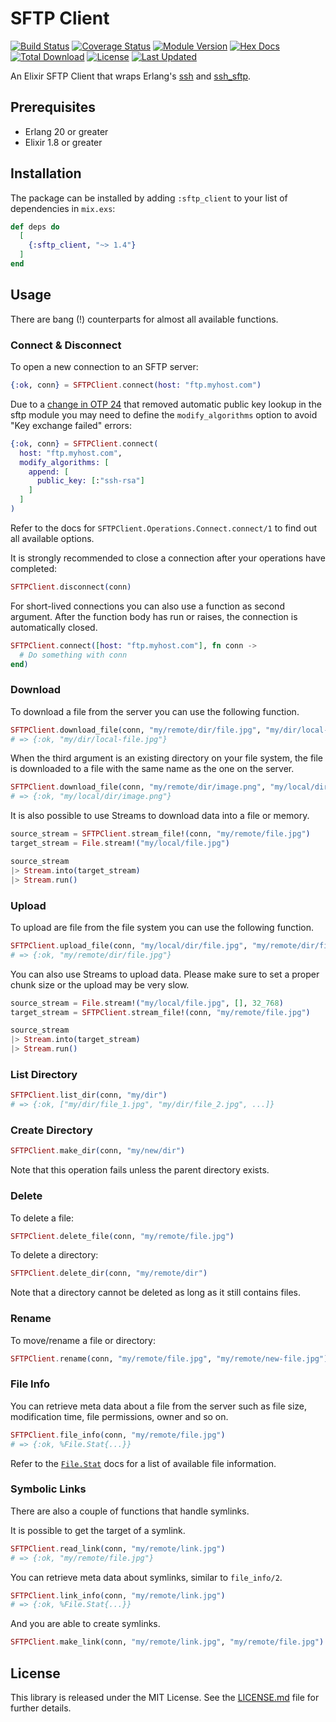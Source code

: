 # SFTP Client

[![Build Status](https://travis-ci.com/tlux/sftp_client.svg?branch=master)](https://travis-ci.com/tlux/sftp_client)
[![Coverage Status](https://coveralls.io/repos/github/tlux/sftp_client/badge.svg?branch=master)](https://coveralls.io/github/tlux/sftp_client?branch=master)
[![Module Version](https://img.shields.io/hexpm/v/sftp_client.svg)](https://hex.pm/packages/sftp_client)
[![Hex Docs](https://img.shields.io/badge/hex-docs-lightgreen.svg)](https://hexdocs.pm/sftp_client/)
[![Total Download](https://img.shields.io/hexpm/dt/sftp_client.svg)](https://hex.pm/packages/sftp_client)
[![License](https://img.shields.io/hexpm/l/sftp_client.svg)](https://github.com/tlux/sftp_client/blob/master/LICENSE.md)
[![Last Updated](https://img.shields.io/github/last-commit/tlux/sftp_client.svg)](https://github.com/tlux/sftp_client/commits/master)

An Elixir SFTP Client that wraps Erlang's
[ssh](http://erlang.org/doc/man/ssh.html) and
[ssh_sftp](http://erlang.org/doc/man/ssh_sftp.html).

## Prerequisites

- Erlang 20 or greater
- Elixir 1.8 or greater

## Installation

The package can be installed by adding `:sftp_client` to your list of
dependencies in `mix.exs`:

```elixir
def deps do
  [
    {:sftp_client, "~> 1.4"}
  ]
end
```

## Usage

There are bang (!) counterparts for almost all available functions.

### Connect & Disconnect

To open a new connection to an SFTP server:

```elixir
{:ok, conn} = SFTPClient.connect(host: "ftp.myhost.com")
```

Due to a [change in OTP
24](https://github.com/erlang/otp/commit/59285df73841273adb111996cdb590ae1b86742b)
that removed automatic public key lookup in the sftp module you may need to
define the `modify_algorithms` option to avoid "Key exchange failed" errors:

```elixir
{:ok, conn} = SFTPClient.connect(
  host: "ftp.myhost.com",
  modify_algorithms: [
    append: [
      public_key: [:"ssh-rsa"]
    ]
  ]
)
```

Refer to the docs for `SFTPClient.Operations.Connect.connect/1` to find out
all available options.

It is strongly recommended to close a connection after your operations have
completed:

```elixir
SFTPClient.disconnect(conn)
```

For short-lived connections you can also use a function as second argument.
After the function body has run or raises, the connection is automatically
closed.

```elixir
SFTPClient.connect([host: "ftp.myhost.com"], fn conn ->
  # Do something with conn
end)
```

### Download

To download a file from the server you can use the following function.

```elixir
SFTPClient.download_file(conn, "my/remote/dir/file.jpg", "my/dir/local-file.jpg")
# => {:ok, "my/dir/local-file.jpg"}
```

When the third argument is an existing directory on your file system, the file
is downloaded to a file with the same name as the one on the server.

```elixir
SFTPClient.download_file(conn, "my/remote/dir/image.png", "my/local/dir")
# => {:ok, "my/local/dir/image.png"}
```

It is also possible to use Streams to download data into a file or memory.

```elixir
source_stream = SFTPClient.stream_file!(conn, "my/remote/file.jpg")
target_stream = File.stream!("my/local/file.jpg")

source_stream
|> Stream.into(target_stream)
|> Stream.run()
```

### Upload

To upload are file from the file system you can use the following function.

```elixir
SFTPClient.upload_file(conn, "my/local/dir/file.jpg", "my/remote/dir/file.jpg")
# => {:ok, "my/remote/dir/file.jpg"}
```

You can also use Streams to upload data. Please make sure to set a proper chunk
size or the upload may be very slow.

```elixir
source_stream = File.stream!("my/local/file.jpg", [], 32_768)
target_stream = SFTPClient.stream_file!(conn, "my/remote/file.jpg")

source_stream
|> Stream.into(target_stream)
|> Stream.run()
```

### List Directory

```elixir
SFTPClient.list_dir(conn, "my/dir")
# => {:ok, ["my/dir/file_1.jpg", "my/dir/file_2.jpg", ...]}
```

### Create Directory

```elixir
SFTPClient.make_dir(conn, "my/new/dir")
```

Note that this operation fails unless the parent directory exists.

### Delete

To delete a file:

```elixir
SFTPClient.delete_file(conn, "my/remote/file.jpg")
```

To delete a directory:

```elixir
SFTPClient.delete_dir(conn, "my/remote/dir")
```

Note that a directory cannot be deleted as long as it still contains files.

### Rename

To move/rename a file or directory:

```elixir
SFTPClient.rename(conn, "my/remote/file.jpg", "my/remote/new-file.jpg")
```

### File Info

You can retrieve meta data about a file from the server such as file size,
modification time, file permissions, owner and so on.

```elixir
SFTPClient.file_info(conn, "my/remote/file.jpg")
# => {:ok, %File.Stat{...}}
```

Refer to the [`File.Stat`](https://hexdocs.pm/elixir/File.Stat.html) docs for a
list of available file information.

### Symbolic Links

There are also a couple of functions that handle symlinks.

It is possible to get the target of a symlink.

```elixir
SFTPClient.read_link(conn, "my/remote/link.jpg")
# => {:ok, "my/remote/file.jpg"}
```

You can retrieve meta data about symlinks, similar to `file_info/2`.

```elixir
SFTPClient.link_info(conn, "my/remote/link.jpg")
# => {:ok, %File.Stat{...}}
```

And you are able to create symlinks.

```elixir
SFTPClient.make_link(conn, "my/remote/link.jpg", "my/remote/file.jpg")
```

## License

This library is released under the MIT License. See the [LICENSE.md](./LICENSE.md) file
for further details.
